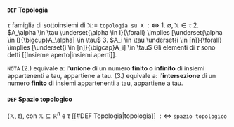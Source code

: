 ####  `DEF`  Topologia
$\tau$ famiglia di sottoinsiemi di  $\mathbb{X} :=$ `topologia su X` $:\Leftrightarrow$
    1. $\emptyset, \mathbb{X} \in \tau$
    2. $A_\alpha \in \tau \underset{\alpha \in I}{\forall} \implies [\underset{\alpha \in I}{\bigcup}A_\alpha] \in \tau$ 
    3. $A_i \in \tau \underset{i \in [n]}{\forall} \implies [\underset{i \in [n]}{\bigcap}A_i] \in \tau$ 
Gli elementi di $\tau$ sono detti [[Insieme aperto|insiemi aperti]].

`NOTA`
(2.) equivale a: l'**unione** di un numero **finito o infinito** di insiemi appartenenti a tau, appartiene a tau.
(3.) equivale a: l'**intersezione** di un numero **finito** di insiemi appartenenti a tau, appartiene a tau.

#### `DEF` Spazio topologico
$(\mathbb{X}, \tau)$, con $\mathbb{X} \subseteq \mathbb{R}^n$ e $\tau$ [[#DEF Topologia|topologia]] $:\Leftrightarrow$ `spazio topologico`